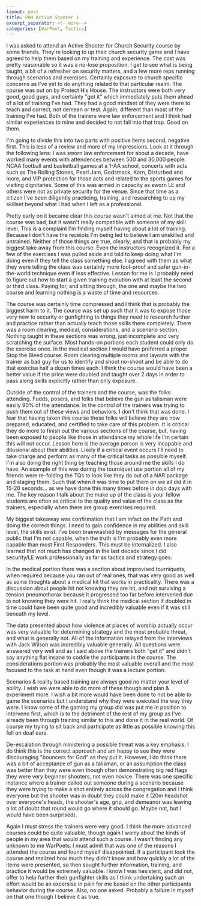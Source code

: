 ```yaml
---
layout: post
title: PHH Active Shooter 1
excerpt_separator: <!--more-->
categories: [WarPoet, Tactics]
---
```


I was asked to attend an Active Shooter for Church Security course by some friends. They're looking to up their church security game and I have agreed to help them based on my training and experience. The cost was pretty reasonable so it was a no-lose proposition. I get to see what is being taught, a bit of a refresher on security matters, and a few more reps running through scenarios and exercises. Certainly exposure to church specific concerns as I've yet to do anything related to that particular realm. The course was put on by Protect His House. The instructors were both very good, good guys, and certainly "got it" which immediately puts them ahead of a lot of training I've had. They had a good mindset of they were there to teach and correct, not demean or test. Again, different than most of the training I've had. Both of the trainers were law enforcement and I think had similar experiences to mine and decided to not fall into that trap. Good on them.

<!--more-->

I'm going to divide this into two parts with positive items second, negative first. This is less of a review and more of my impressions. Look at it through the following lens: I was sworn law enforcement for about a decade, have worked many events with attendences between 500 and 30,000 people. NCAA football and basketball games at a 1-AA school, concerts with acts such as The Rolling Stones, Pearl Jam, Godsmack, Korn, Disturbed and more, and VIP protection for those acts and related to the sports games for visiting dignitaries. Some of this was armed in capacity as sworn LE and others were not as private security for the venue. Since that time as a citizen I've been diligently practicing, training, and researching to up my skillset beyond what I had when I left as a professional.

Pretty early on it became clear this course wasn't aimed at me. Not that the course was bad, but it wasn't really compatible with someone of my skill level. This is a complaint I'm finding myself having about a lot of training. Because I don't have the receipts I'm being led to believe I am unskilled and untrained. Neither of those things are true, clearly, and that is probably my biggest take away from this course. Even the instructors recognized it. For a few of the exercises I was pulled aside and told to keep doing what I'm doing even if they tell the class something else. I agreed with them as what they were telling the class was certainly more fool-proof and safer gun-in-the-world technique even if less effective. Lesson for me is I probably need to figure out how to start a given training evolution with at least the second or third class. Paying for, and sitting through, the one and maybe the two course and learning nothing is a waste of time and resources.

The course was certainly time compressed and I think that is probably the biggest harm to it. The course was set up such that it was to expose those very new to security or gunfighting to things they need to research further and practice rather than actually teach those skills there completely. There was a room clearing, medical, considerations, and a scenario section. Nothing taught in these sections was wrong, just incomplete and very scratching the surface. Most hands-on portions each student could only do the exercise once. In the medical section I would have preferred a proper Stop the Bleed course. Room clearing multiple rooms and layouts with the trainer as bad guy for us to identify and shoot no-shoot and be able to do that exercise half a dozen times each. I think the course would have been a better value if the price were doubled and taught over 2 days in order to pass along skills explicitly rather than only exposure.

Outside of the control of the trainers and the course, was the folks attending. Fudds, posers, and folks that believe the gun as talisman were easily 90% of the attendance. In the control of the trainers was trying to push them out of these views and behaviors. I don't think that was done. I fear that having taken this course these folks will believe they are now prepared, educated, and certified to take care of this problem. It is critical they do more to finish out the various sections of the course, but, having been exposed to people like those in attendance my whole life I'm certain this will not occur. Lesson here is the average person is very incapable and dilusional about their abilities. Likely if a critical event occurs I'll need to take charge and perform as many of the critical tasks as possible myself. I'm also doing the right thing by teaching those around me the skills I do have. An example of this was during the tourniquet use portion all of my friends were re-folding the TQs to look like they do out of a NAR package and staging them. Such that when it was time to put them on we all did it in 15-20 seconds... as we have done this many times before in dojo days with me. The key reason I talk about the make up of the class is your fellow students are often as critical to the quality and value of the class as the trainers, especially when there are group exercises required.

My biggest takeaway was confirmation that I am infact on the Path and doing the correct things. I need to gain confidence in my abilities and skill level, the skills exist. I've been brainwashed by messages for the general public that I'm not capable, when the truth is I'm probably even more capable than most First Responders. This must be internalized. I also learned that not much has changed in the last decade since I did security/LE work professionally as far as tactics and strategy goes.

In the medical portion there was a section about improvised tourniquets, when required because you ran out of real ones, that was very good as well as some thoughts about a medical kit that works in practicality. There was a discussion about people hit not knowing they are hit, and not surviving a tension pneumothorax because it progressed too far before intervened due to not knowing they were hit. I really think the medical section if doubled in time could have been quite good and incredibly valuable even if it was still beneath my level.

The data presented about how violence at places of worship actually occur was very valuable for determining strategy and the most probable threat, and what is generally not. All of the information relayed from the interviews with Jack Wilson was incredibly valuable generally. All questions were answered very well and as I said above the trainers both "get it" and didn't say anything flat insane to coddle the participants in the course. The considerations portion was probably the most valuable overall and the most focused to the task at hand even though it was a lecture portion.

Scenarios & reality based training are always good no matter your level of ability. I wish we were able to do more of these though and plan & experiment more. I wish a bit more would have been done to not be able to game the scenarios but I understand why they were executed the way they were. I know some of the gaming my group did was put me in position to intervene first, which is to the detriment of the rest of my group as I've already been through training similar to this and done it in the real world. Of course my trying to sit back and participate as little as possible knowing this fell on deaf ears.

De-escalation through ministering a possible threat was a key emphasis. I do think this is the correct approach and am happy to see they were discouraging "bouncers for God" as they put it. However, I do think there was a bit of acceptance of gun as a talisman, or an assumption the class was better than they were even though often demonstrating big red flags they were very beginner shooters, not even novice. There was one specific instance where a trainer called out someone during a scenario because they were trying to make a shot entirely across the congregation and I think everyone but the shooter was in doubt they could make it (20m headshot over everyone's heads, the shooter's age, grip, and demeanor was leaving a lot of doubt that round would go where it should go. Maybe not, but I would have been surprised).

Again I must stress the trainers were very good. I think the more advanced courses could be quite valuable, though again I worry about the kinds of people in my area that would attend such a course. I wasn't finding any unknown to me WarPoets. I must admit that was one of the reasons I attended the course and found myself disappointed. If a participant took the course and realized how much they didn't know and how quickly a lot of the items were presented, so then sought further information, training, and practice it would be extremely valuable. I know I was hesistent, and did not, offer to help further their gunfighter skills as I think undertaking such an effort would be an excersise in pain for me based on the other participants behavior during the course. Also, no one asked. Probably a failure in myself on that one though I believe it as true.

